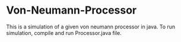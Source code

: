 # Von-Neumann-Processor
This is a simulation of a given von neumann processor in java. To run simulation, compile and run Processor.java file. 
